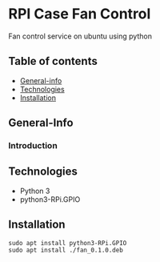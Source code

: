 
# RPI Case Fan Control

Fan control service on ubuntu using python

## Table of contents
* [General-info](#general-info)
* [Technologies](#technologies)
* [Installation](#Installation)

## General-Info
### Introduction

## Technologies
* Python 3
* python3-RPi.GPIO

## Installation
``` console
sudo apt install python3-RPi.GPIO
sudo apt install ./fan_0.1.0.deb
```
